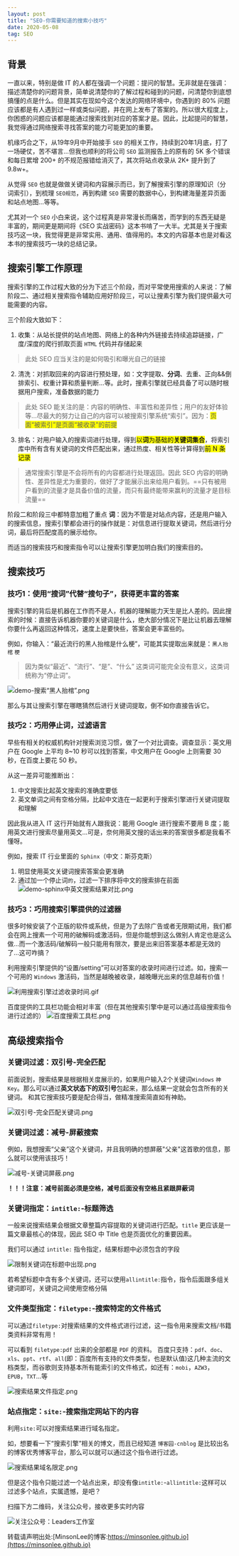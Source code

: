 ```yaml
---
layout: post
title: "SEO-你需要知道的搜索小技巧"
date: 2020-05-08
tag: SEO
---
```


## 背景
一直以来，特别是做 IT 的人都在强调一个问题：提问的智慧。无非就是在强调：描述清楚你的问题背景，简单说清楚你的了解过程和碰到的问题，问清楚你到底想搞懂的点是什么。但是其实在现如今这个发达的网络环境中，你遇到的 80% 问题应该都是有人遇到过一样或类似问题，并在网上发布了答案的。所以很大程度上，你困惑的问题应该都是能通过搜索找到对应的答案才是。因此，比起提问的智慧，我觉得通过网络搜索寻找答案的能力可能更加的重要。

机缘巧合之下，从19年9月中开始接手 `SEO` 的相关工作，持续到20年1月底，打了一场硬仗，苦不堪言...但我也顺利的将公司 `SEO` 监测报告上的原有的 5K 多个错误和每日累增 200+ 的不规范报错给消灭了，其次将站点收录从 2K+ 提升到了 9.8w+。

从觉得 `SEO` 也就是做做关键词和内容展示而已，到了解搜索引擎的原理知识（分词索引），到梳理 `SEO规范`，再到构建 `SEO` 需要的数据中心，到构建海量差异页面和站点地图...等等。

尤其对一个 `SEO` 小白来说，这个过程真是非常漫长而痛苦，而学到的东西无疑是丰富的，期间更是期间将《SEO 实战密码》这本书啃了一大半。尤其是关于搜索技巧这一块，我觉得更是非常实用、通用、值得用的。本文的内容基本也是对看这本书的搜索技巧一块的总结记录。

## 搜索引擎工作原理
搜索引擎的工作过程大致的分为下述三个阶段，而对平常使用搜索的人来说：了解阶段二、通过相关搜索指令辅助应用好阶段三，可以让搜素引擎为我们提供最大可能需要的内容。

三个阶段大致如下：
1. 收集：从站长提供的站点地图、网络上的各种内外链接去持续追踪链接，广度/深度的爬行抓取页面 `HTML` 代码并存储起来

> 此处 SEO 应当关注的是如何吸引和曝光自己的链接


2. 清洗：对抓取回来的内容进行预处理，如：文字提取、**分词**、去重、正向&&倒排索引、权重计算和质量判断...等。此时，搜素引擎就已经具备了可以随时根据用户搜索，准备数据的能力

> 此处 SEO 能关注的是：内容的明确性、丰富性和差异性；用户的友好体验等...尽最大的努力让自己的内容可以被搜索引擎系统“索引”。因为：<font style="background:yellow;">页面“被索引”是页面“被收录”的前提</font>

3. 排名：对用户输入的搜索词进行处理，得到<font style="background:yellow;">以**词**为基础的**关键词集合**</font>，将索引库中所有含有关键词的文件匹配出来，通过热度、相关性等计算得到<font style="background:yellow;">前 N 条记录</font>

> 通常搜索引擎是不会将所有的内容都进行处理返回。因此 SEO 内容的明确性、差异性是尤为重要的，做好了才能展示出来给用户看到。==只有被用户看到的流量才是具备价值的流量，而只有最终能带来赢利的流量才是目标流量==

阶段二和阶段三中都特意加粗了重点 **词**：因为不管是对站点内容，还是用户输入的搜索信息，搜索引擎都会进行的操作就是：对信息进行提取关键词，然后进行分词，最后将匹配度高的展示给你。

而适当的搜索技巧和搜索指令可以让搜索引擎更加明白我们的搜索目的。


## 搜索技巧

### 技巧1：使用“搜词”代替“搜句子”，获得更丰富的答案
搜索引擎的背后是机器在工作而不是人，机器的理解能力天生是比人差的。因此搜索的时候：直接告诉机器你要的关键词是什么，绝大部分情况下是比让机器去理解你要什么再返回这种情况，速度上是要快些，答案会更丰富些的。

例如，你输入：“最近流行的黑人抬棺是什么梗”，可能其实提取出来就是：`黑人抬棺` `梗`
> 因为类似“最近”、“流行”、“是”、“什么” 这类词可能完全没有意义，这类词统称为“停止词”。

![demo-搜索“黑人抬棺”.png](/images/article/seo-demo-keyword.png)

那么与其让搜索引擎在哪瞎猜然后进行关键词提取，倒不如你直接告诉它。

### 技巧2：巧用停止词，过滤语言
早些有相关的权威机构针对搜索浏览习惯，做了一个对比调查。调查显示：英文用户在 Google 上平均 8~10 秒可以找到答案，中文用户在 Google 上则需要 30 秒，在百度上要花 50 秒。

从这一差异可能推断出：
1. 中文搜索比起英文搜索的准确度要低
2. 英文单词之间有空格分隔，比起中文连在一起更利于搜索引擎进行关键词提取和理解

因此我从进入 IT 这行开始就有人跟我说：能用 Google 进行搜索不要用 B 度；能用英文进行搜索尽量用英文...可是，奈何用英文搜的话出来的答案很多都是我看不懂呀。

例如，搜索 IT 行业里面的 `Sphinx`（中文：斯芬克斯）
1. 明显使用英文关键词搜索答案会更准确
2. 通过加一个停止词`的`，过滤一下排序将中文的搜索排在前面
![demo-sphinx中英文搜索结果对比.png](/images/article/seo-demo-keyword-sphinx.png)

### 技巧3：巧用搜索引擎提供的过滤器
很多时候安装了个正版的软件或系统，但是为了去除广告或者无限期试用，我们都会在网上搜素一个可用的破解码或激活码，但是你能想到这么做别人肯定也是这么做...而一个激活码/破解码一般只能用有限次，要是出来旧答案基本都是无效的了...这可咋搞？

利用搜索引擎提供的“设置/setting”可以对答案的收录时间进行过滤。如，搜索一个可用的 `Windows` 激活码，当然是越晚被收录，越晚曝光出来的信息越有价值！

![利用搜索引擎过滤收录时间.gif](/images/article/seo-setting-time-filter.gif)

百度提供的工具栏功能会相对丰富（但在其他搜索引擎中是可以通过高级搜索指令进行过滤的）
![百度搜索工具栏.png](/images/article/seo-setting-filter-baidu.png)

## 高级搜索指令

### 关键词过滤：双引号-完全匹配
前面说到，搜索结果是根据相关度展示的，如果用户输入2个关键词`Windows` `神Key`。那么可以通过**英文状态下的双引号**包起来，那么结果一定就会包含所有的关键词。
和其它搜索技巧要是配合得当，做精准搜索简直如有神助。

![双引号-完全匹配关键词.png](/images/article/seo-filter-double-quotes.png)

### 关键词过滤：减号-屏蔽搜索
例如，我想搜索“父亲”这个关键词，并且我明确的想屏蔽"父亲"这首歌的信息，那么就可以使用该技巧！

![减号-关键词屏蔽.png](/images/article/seo-filter-jianhao.png)

**！！！注意：减号前面必须是空格，减号后面没有空格且紧跟屏蔽词**

### 关键词指定：`intitle:`-标题筛选
一般来说搜索结果会根据文章整篇内容提取的关键词进行匹配。`title` 更应该是一篇文章最核心的体现，因此 SEO 中 Title 也是页面优化的重要因素。

我们可以通过 `intitle:` 指令指定，结果标题中必须包含的字段

![限制关键词在标题中出现.png](/images/article/seo-filter-intitle.png)

若希望标题中含有多个关键词，还可以使用`allintitle:`指令，指令后面跟多组关键词即可，关键词之间使用空格分隔

### 文件类型指定：`filetype:`-搜索特定的文件格式
可以通过`filetype:`对搜索结果的文件格式进行过滤，这一指令用来搜索文档/书籍类资料非常有用！

可以看到 `filetype:pdf` 出来的全部都是 `PDF` 的资料。
百度只支持：`pdf`、`doc`、`xls`、`ppt`、`rtf`、`all`(即：百度所有支持的文件类型，也是默认值)这几种主流的文档类型，而谷歌则支持基本所有能索引的文件格式，如还有：`mobi`，`AZW3`，`EPUB`，`TXT`...等

![搜索结果文件指定.png](/images/article/seo-filter-filetype.png)

### 站点指定：`site:`-搜索指定网站下的内容
利用`site:`可以对搜索结果进行域名指定。

如，想要看一下“搜索引擎”相关的博文，而且已经知道 `博客园-cnblog` 是比较出名的博客优秀博客平台，那么可以就可以通过这个指令进行过滤。

![搜索结果域名限定.png](/images/article/seo-filter-site.png)

但是这个指令只能过滤一个站点出来，却没有像`intitle:`-`allintitle:`这样可以过滤多个站点，实属遗憾，是吧？

扫描下方二维码，关注公众号，接收更多实时内容

![关注公众号：Leaders工作室](/images/article/WeChat/Leaders.png)

转载请声明出处:[MinsonLee的博客:https://minsonlee.github.io](https://minsonlee.github.io)